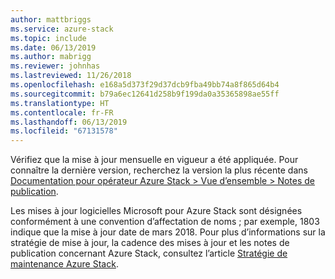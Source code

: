 ```yaml
---
author: mattbriggs
ms.service: azure-stack
ms.topic: include
ms.date: 06/13/2019
ms.author: mabrigg
ms.reviewer: johnhas
ms.lastreviewed: 11/26/2018
ms.openlocfilehash: e168a5d373f29d37dcb9fba49bb74a8f865d64b4
ms.sourcegitcommit: b79a6ec12641d258b9f199da0a35365898ae55ff
ms.translationtype: HT
ms.contentlocale: fr-FR
ms.lasthandoff: 06/13/2019
ms.locfileid: "67131578"
---
```

Vérifiez que la mise à jour mensuelle en vigueur a été appliquée. Pour connaître la dernière version, recherchez la version la plus récente dans [Documentation pour opérateur Azure Stack > Vue d’ensemble > Notes de publication](../../operator/index.yml).

Les mises à jour logicielles Microsoft pour Azure Stack sont désignées conformément à une convention d’affectation de noms ; par exemple, 1803 indique que la mise à jour date de mars 2018. Pour plus d’informations sur la stratégie de mise à jour, la cadence des mises à jour et les notes de publication concernant Azure Stack, consultez l’article [Stratégie de maintenance Azure Stack](../../operator/azure-stack-servicing-policy.md).